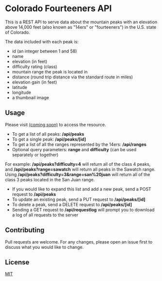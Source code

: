 # Colorado Fourteeners API

This is a REST API to serve data about the mountain peaks with an elevation above 14,000 feet (also known as "14ers" or "fourteeners") in the U.S. state of Colorado.

The data included with each peak is:

* id (an integer between 1 and 58)
* name 
* elevation (in feet)
* difficulty rating (class)
* mountain range the peak is located in
* distance (round trip distance via the standard route in miles)
* elevation gain (in feet)
* latitude
* longitude
* a thumbnail image

## Usage

Please visit [(coming soon)](https://github.com/mbasagoitia/colorado-fourteeners-api) to access the resource.

- To get a list of all peaks: **/api/peaks**
- To get a single peak: **/api/peaks/[id]**
- To get a list of all the ranges represented by the 14ers: **/api/ranges**
- Optional query parameters: **range** and **difficulty** (can be used separately or together)

For example: **/api/peaks?difficulty=4** will return all of the class 4 peaks, and **/api/peaks?range=sawatch** will return all peaks in the Sawatch range. Using **/api/peaks?difficulty=3&range=san%20juan** will return all of the class 3 peaks located in the San Juan range.

- If you would like to expand this list and add a new peak, send a POST request to **/api/peaks**
- To update an existing peak, send a PUT request to **/api/peaks/[id]**
- To delete a peak, send a DELETE request to **/api/peaks/[id]**
- Sending a GET request to **/api/requestlog** will prompt you to download a log of all requests to the server

## Contributing

Pull requests are welcome. For any changes, please open an issue first
to discuss what you would like to change.

## License

[MIT](https://github.com/mbasagoitia/colorado-fourteeners-api/blob/main/LICENSE.md)
